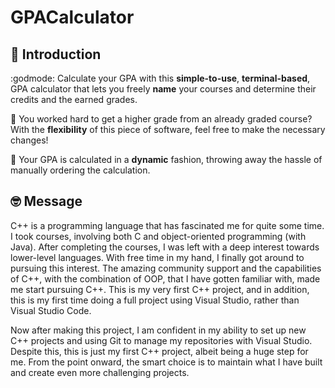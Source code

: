 # GPACalculator

## 📰 Introduction

:godmode: Calculate your GPA with this **simple-to-use**, **terminal-based**, GPA calculator that lets you freely **name** your courses and determine their credits and the earned grades.

💪 You worked hard to get a higher grade from an already graded course? With the **flexibility** of this piece of software, feel free to make the necessary changes!

🥇 Your GPA is calculated in a **dynamic** fashion, throwing away the hassle of manually ordering the calculation.

## 🤓 Message

C++ is a programming language that has fascinated me for quite some time. I took courses, involving both C and object-oriented programming (with Java). After completing the courses, I was left
with a deep interest towards lower-level languages. With free time in my hand, I finally got around to pursuing this interest. The amazing community support and the capabilities of C++, with the 
combination of OOP, that I have gotten familiar with, made me start pursuing C++. This is my very first C++ project, and in addition, this is my first time doing a full project using Visual Studio,
rather than Visual Studio Code. 

Now after making this project, I am confident in my ability to set up new C++ projects and using Git to manage my repositories with Visual Studio. Despite this, this is just my first C++ project,
albeit being a huge step for me. From the point onward, the smart choice is to maintain what I have built and create even more challenging projects.
